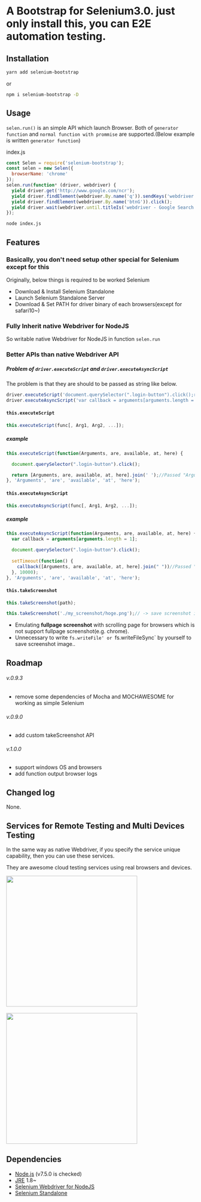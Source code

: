 # A Bootstrap for Selenium3.0. just only install this, you can E2E automation testing.

## Installation
```sh
yarn add selenium-bootstrap
```
or
```sh
npm i selenium-bootstrap -D
```

## Usage

`selen.run()` is an simple API which launch Browser. Both of `generator function` and `normal function with prommise` are supported.(Below example is written `generator function`) 

index.js
```js
const Selen = require('selenium-bootstrap');
const selen = new Selen({
  browserName: 'chrome'
});
selen.run(function* (driver, webdriver) {
  yield driver.get('http://www.google.com/ncr');
  yield driver.findElement(webdriver.By.name('q')).sendKeys('webdriver');
  yield driver.findElement(webdriver.By.name('btnG')).click();
  yield driver.wait(webdriver.until.titleIs('webdriver - Google Search'), 5000);
});
```
```sh
node index.js
```

## Features

### Basically, you don't need setup other special for Selenium except for this
Originally, below things is required to be worked Selenium

- Download & Install Selenium Standalone
- Launch Selenium Standalone Server
- Download & Set PATH for driver binary of each browsers(except for safari10~)

### Fully Inherit native Webdriver for NodeJS
So writable native Webdriver for NodeJS in function `selen.run`

### Better APIs than native Webdriver API

##### Problem of `driver.executeScript` and `driver.executeAsyncScript`
The problem is that they are should to be passed as string like below.

```js
driver.executeScript('document.querySelector(".login-button").click();return [Arguments, are, available, at, here].join(" ");');
driver.executeAsyncScript('var callback = arguments[arguments.length = 1];document.querySelector(".login-button").click();setTimeout(function() {callback([Arguments, are, available, at, here].join(" "))}, 10000);')
```

#### `this.executeScript`

```js
this.executeScript(func[, Arg1, Arg2, ...]);
```

##### example
```js
this.executeScript(function(Arguments, are, available, at, here) {

  document.querySelector(".login-button").click();

  return [Arguments, are, available, at, here].join(' ');//Passed "Arguments are available at here;"
}, 'Arguments', 'are', 'available', 'at', 'here');
```

#### `this.executeAsyncScript`

```js
this.executeAsyncScript(func[, Arg1, Arg2, ...]);
```

##### example
```js
this.executeAsyncScript(function(Arguments, are, available, at, here) {
  var callback = arguments[arguments.length = 1];

  document.querySelector(".login-button").click();
 
  setTimeout(function() {
    callback([Arguments, are, available, at, here].join(" "))//Passed "Arguments are available at here;"
  }, 10000);
}, 'Arguments', 'are', 'available', 'at', 'here');
```

#### `this.takeScreenshot`

```js
this.takeScreenshot(path);
```

```js
this.takeScreenshot('./my_screenshot/hoge.png');// -> save screenshot into specified path
```

- Emulating **fullpage screenshot** with scrolling page for browsers which is not support fullpage screenshot(e.g. chrome).
- Unnecessary to write `fs.writeFile' or `fs.writeFileSync` by yourself to save screenshot image..


## Roadmap

###### v.0.9.3

- remove some dependencies of Mocha and MOCHAWESOME for working as simple Selenium

###### v.0.9.0

- add custom takeScreenshot API

###### v.1.0.0

- support windows OS and browsers
- add function output browser logs

## Changed log

None.


## Services for Remote Testing and Multi Devices Testing

In the same way as native Webdriver, if you specify the service unique capability, then you can use these services.

They are awesome cloud testing services using real browsers and devices.

<a href="https://www.browserstack.com/"><img src="https://style-validator.io/img/browserstack-logo.svg" width="350" style="vertical-align: middle;"></a><br>
<br>
<a href="https://saucelabs.com/"><img src="https://saucelabs.com/content/images/logo@2x.png" width="350" style="vertical-align: middle;"></a><br>


## Dependencies
- [Node.js](https://nodejs.org/) (v7.5.0 is checked)
- [JRE](https://java.com/ja/download/) 1.8~
- [Selenium Webdriver for NodeJS](https://www.npmjs.com/package/selenium-webdriver)
- [Selenium Standalone](https://www.npmjs.com/package/selenium-standalone)
